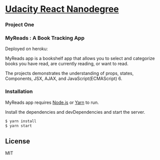 # [Udacity React Nanodegree](https://www.udacity.com/course/react-nanodegree--nd019)

### Project One
### MyReads : A Book Tracking App

Deployed on heroku: 

MyReads app is a bookshelf app that allows you to select and categorize books you have read, are currently reading, or want to read.

The projects demonstrates the understanding of props, states, Components, JSX, AJAX, and JavaScript(ECMAScript) 6.

### Installation

MyReads app requires [Node.js](https://nodejs.org/) or [Yarn](https://yarnpkg.com) to run.
 
Install the dependencies and devDependencies and start the server.

```sh
$ yarn install
$ yarn start
```

License
----

MIT
